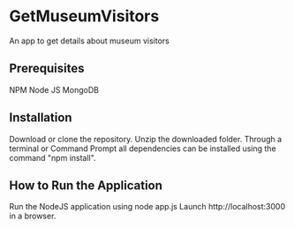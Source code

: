 # GetMuseumVisitors
An app to get details about museum visitors

## Prerequisites
  NPM
  Node JS
  MongoDB
  
## Installation
  Download or clone the repository.
  Unzip the downloaded folder.
  Through a terminal or Command Prompt all dependencies can be installed using the command "npm install".
  
## How to Run the Application
  Run the NodeJS application using node app.js
  Launch http://localhost:3000 in a browser.
